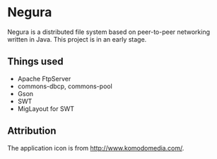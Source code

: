Negura
======

Negura is a distributed file system based on peer-to-peer networking written in Java. This project is in an early stage.

Things used
-----------

* Apache FtpServer
* commons-dbcp, commons-pool
* Gson
* SWT
* MigLayout for SWT

Attribution
-----------

The application icon is from http://www.komodomedia.com/.
